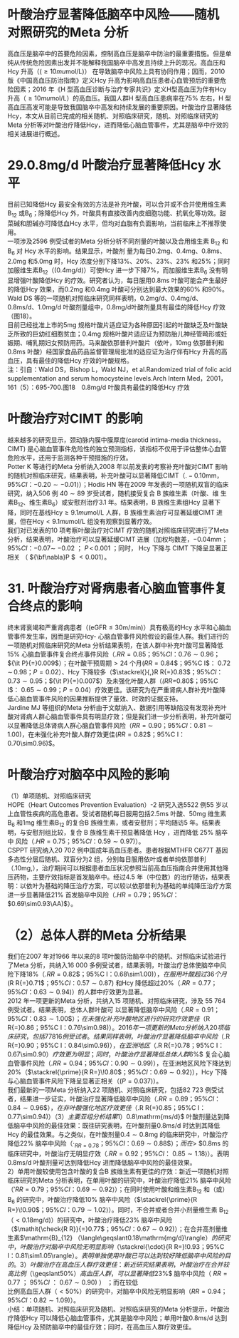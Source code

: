 # 叶酸治疗显著降低脑卒中风险——随机 对照研究的Meta 分析  
高血压是脑卒中的首要危险因素，控制高血压是脑卒中防治的最重要措施。但是单纯从传统危险因素出发并不能解释我国脑卒中高发且持续上升的现况。高血压和Hcy 升高（$(\geqslant10mu\mathrm{mol}/\mathrm{L})$） 在导致脑卒中风险上具有协同作用；因而，2010 版《中国高血压防治指南》定义Hcy 升高为影响高血压患者心血管预后的重要危险因素；2016 年《H 型高血压诊断与治疗专家共识》定义H型高血压为伴有Hcy 升高（$\geqslant10mu\mathrm{mol}/\mathrm{L}$）的高血压。我国人群H 型高血压患病率在$75\%$ 左右，$\mathrm{H}$ 型高血压高发可能是导致我国脑卒中高发和持续发展的重要原因。叶酸治疗显著降低Hcy，本文从目前已完成的相关随机、对照临床研究，随机、对照临床研究的Meta 分析等对叶酸治疗降低Hcy，进而降低心脑血管事件，尤其是脑卒中疗效的相关进展进行概述。  
# 29.0.8mg/d 叶酸治疗显著降低Hcy 水平  
目前已知降低Hcy 最安全有效的方法是补充叶酸，可以合并或不合并使用维生素$\mathrm{B}_{12}$ 或$\mathrm{B_{6}}$；除降低Hcy 外，叶酸具有直接改善内皮细胞功能、抗氧化等功效。甜菜碱和胆碱亦可降低血Hcy 水平，但均对血脂有负面影响，当前临床上不推荐使用。  
一项涉及2596 例受试者的Meta 分析分析不同剂量的叶酸以及合用维生素 $\mathrm{B}_{12}$  和 $\mathrm{B}_{6}$  对 Hcy  水平的影响。结果显示，叶酸剂 量为每日$0.2\mathrm{mg}$、$0.4\mathrm{mg}$、$0.8\mathrm{ms}$、$2.0\mathrm{mg}$ 和$5.0\mathrm{mg}$ 时，Hcy 浓度分别下降$13\%$、$20\%$、$23\%$、$23\%$ 和$25\%$；同时加服维生素$\mathrm{B}_{12}$（$\mathrm{(0.4mg/d)}$）可使Hcy 进一步下降$7\%$，而加服维生素$\mathrm{B_{6}}$ 没有明显增强叶酸降低Hcy 的疗效。研究者认为，每日服用$0.8\mathrm{ms}$ 叶酸可能会产生最好的降低Hcy 效果，而$0.2\mathrm{mg}$ 和$0.4\mathrm{mg}$ 叶酸可分别达到最大效果的$60\%$ 和$90\%$。Wald DS 等的一项随机对照临床研究同样表明，$0.2\mathrm{mg/d}$、0.4mg/d、$0.8\mathrm{ms/d}$、$1.0\mathrm{m}\mathrm{g/d}$ 叶酸剂量组中，$0.8\mathrm{mg/d}$叶酸剂量具有最佳的降低Hcy 疗效（图18）。  
目前已经批准上市的$5\mathrm{mg}$ 规格叶酸片适应证为各种原因引起的叶酸缺乏及叶酸缺乏所致的巨幼红细胞贫血；$0.4\mathrm{mg}$ 规格叶酸片适应证为预防胎儿神经管畸形或妊娠期、哺乳期妇女预防用药。马来酸依那普利叶酸片（依叶，$10\mathrm{mg}$ 依那普利和$0.8\mathrm{ms}$ 叶酸）经国家食品药品监督管理局批准的适应证为治疗伴有Hcy 升高的高血压，具有最佳的降低Hcy 疗效的叶酸规格。  
注：引自：Wald DS，Bishop L，Wald NJ，et al.Randomized trial of folic acid supplementation and  serum homocysteine levels.Arch Intern Med，2001，161（5）：695-700.图18　0.8mg/d 叶酸具有最佳的降低Hcy 疗效  
#  叶酸治疗对CIMT 的影响  
越来越多的研究显示，颈动脉内膜中膜厚度(carotid intima-media thickness，CIMT) 是心脑血管事件危险性的独立预测指标，该指标不仅用于评估整体心血管危险水平，还用于监测各种干预措施的疗效。  
Potter K 等进行的Meta 分析纳入2008 年以前发表的考察补充叶酸对CIMT 影响的随机对照临床研究，结果表明，补充叶酸可以显著降低CIMT（$.-0.10\mathrm{mm}$，$95\%C I$：$-0.20\sim-0.01\rangle$）；Hodis HN 等在2009 年发表的一项随机双盲的临床研究，纳入506  例 $40\sim89$  岁受试者，随机接受复合 B  族维生素（叶酸、维 生素$\mathrm{B}_{12}$、维生素$\mathrm{B}_{6}$）或安慰剂治疗3.1 年。结果表明，B 族维生素组Hcy 显著下降，同时在基线$\mathrm{Hcy}\geqslant9.1mu\mathrm{mol}/\mathrm{L}$ 人群，B 族维生素治疗可显著延缓CIMT 进展，但在$\mathrm{Hcy}<9.1mu\mathrm{mol}/\mathrm{L}$ 组没有观察到显著疗效。  
我们对已发表的10 项考察叶酸治疗对CIMT 疗效的随机对照临床研究进行了Meta 分析，结果表明，叶酸治疗可以显著延缓CIMT 进展（加权均数差，$-0.04\mathrm{mm}$；$95\%C I$：$-0.07\sim$ 
$-0.02$ ； $P\,{<}\,0.001$ ；同时， Hcy 下降与 CIMT 下降呈显著正相关 （ ${\bf\nabla}P
$ $<0.001$）。  
# 31. 叶酸治疗对肾病患者心脑血管事件复合终点的影响  
终末肾衰竭和严重肾病患者（$(\mathrm{eGFR}\leqslant30\mathrm{m}/\mathrm{min})$）具有极高的Hcy 水平和心脑血管事件发生率，因而是研究Hcy- 心脑血管事件风险假设的最佳人群。我们进行的一项随机对照临床研究的Meta 分析结果表明，在该人群中补充叶酸可显著降低$15\%$ 心脑血管事件复合终点事件风险（$.R R{=}0.85$；$95\%C I$：$0.76\sim0.96$；
${\it P}{=}0.009$）；在叶酸干预周期$>24$ 个月$(R R{=}0.84\$；$95\%C I$：
$0.72\,\sim\,0.98$；$P{=}0.02$）、Hcy 下降较多（$\stackrel{}{,}R R{=}0.83$；$95\%C I$：
$0.73\sim0.95$；${\it P}{=}0.007$）及未强化叶酸人群（$\mathit{(R R=}0.80\$；$95\%C I$：
$0.65\sim0.99$；$P{=}0.04$）疗效更佳。该研究为在严重肾病人群补充叶酸降低心脑血管事件风险的因果推断提供了量效、时效的证据支持。  
Jardine MJ 等组织的Meta 分析由于文献纳入、数据引用等缺陷没有发现补充叶酸对肾病人群心脑血管事件具有明显疗效；但是我们进一步分析表明，补充叶酸可以显著降低总体肾病人群心脑血管事件风险（$R R{=}0.90$；$95\%C I$：$0.81\sim1.00)$，在未强化补充叶酸人群疗效更佳$(R R{=}0.82\$；$95\%C I$：$0.70\sim0.96)$。  
#  叶酸治疗对脑卒中风险的影响  
（1）单项随机、对照临床研究  
HOPE（Heart Outcomes Prevention Evaluation）-2 研究入选5522 例55 岁以上血管性疾病的高危患者。受试者随机每日服用包括$2.5\mathrm{ms}$ 叶酸、$50\mathrm{mg}$ 维生素$\mathrm{B}_{6}$ 和$1\mathrm{mg}$ 维生素$\mathrm{B}_{12}$ 的复合B 族维生素，或者安慰剂；平均随访5 年。结果表明，与安慰剂组比较，复合 B  族维生素干预显著降低 Hcy ，进而降低 $25\%$  脑卒中 风险（$.H R{=}0.75$；$95\%C I$：$0.59\sim0.97)$）。  
CSPPT 研究纳入20 702 例中国成年高血压患者。患者根据MTHFR C677T 基因多态性分层后随机、双盲分为2 组，分别每日服用依叶或者单纯依那普利（$.10\mathrm{mg},$），治疗期间可以根据患者血压状况参照当前高血压指南合并使用其他降压药物，主要疗效指标是首发脑卒中。经过4.5 年（中位数）的治疗随访，结果表明：以依叶为基础的降压治疗方案，可以较以依那普利为基础的单纯降压治疗方案进一步显著降低$21\%$ 首发脑卒中风险（$.H R{=}0.79$；$95\%C I$：$0.69\sim0.93\AA)$）。  
# （2）总体人群的Meta 分析结果  
我们在2007 年对1966 年以来的8 项叶酸防治脑卒中的随机、对照临床试验进行了Meta 分析，共纳入16 000 多例受试者，结果表明，叶酸治疗总体使脑卒中风险下降$18\%$（$.R R{=}0.82\$；$95\%C I$：$0.68\sim1.00)$），在服用叶酸超过36 个月$(R R{=}0.71\$；$95\%C I$：$0.57\sim0.87)$ 和Hcy 降低超过$20\%$（$.R R{=}0.77$；$95\%C I$：$0.63\sim0.94)$）的人群中疗效更为显著。  
2012 年一项更新的Meta 分析，共纳入15 项随机、对照临床研究，涉及 55 764  例受试者。结果表明，总体人群叶酸可 以显著降低脑卒中风险（$.R R{=}0.91$；$95\%C I$：$0.83\sim1.00\$）；在未强化补充叶酸地区进行的研究疗效更佳（$R R{=}0.86$；$95\%C I$：$0.76\sim0.98)$）。  
2016 年一项更新的Meta 分析纳入20 项临床研究，包括77 816  例受试者。结果同样表明，叶酸治疗显著降低脑卒中风 险（$.R R{=}0.90$；$95\%C I$：$0.84\sim0.96)$），在亚洲地区（$.R R{=}0.78$；$95\%C I$：$0.67\sim0.90$）疗效更为明显；同时，叶酸治疗显著降低总体人群$6\%$ 复合心脑血管事件风险（$.R R{=}0.94$；$95\%C I$：$0.90\sim0.99)$），在亚洲地区风险下降达到$20\%$（$\stackrel{\prime}{R R=}\!0.80$；$95\%C I$：$0.69\sim0.92\rangle$），Hcy 下降与心脑血管事件风险下降呈显著正相关（$\scriptstyle(P=0.037)$）。  
我们最新的一项Meta 分析纳入22 项随机、对照临床研究，包括82 723 例受试者，结果进一步证实，叶酸治疗显著降低脑卒中风险（$.R R{=}0.89$；$95\%C I$：$0.84\sim0.96\$），在非叶酸强化地区  
疗效更佳（$.R R{=}0.85$；$95\%C I$：$0.77\sim0.94)$）  
（3）主要亚组分析结果  
1）$0.8\mathrm{ms/d}$ 叶酸剂量达到降低脑卒中风险的最佳效果：既往研究表明，在叶酸剂量$0.8\mathrm{ms/d}$ 时达到其降低Hcy 的最佳效果。与之类似，在叶酸剂量$0.4\sim0.8\mathrm{mg}$ 的临床研究中，叶酸治疗降低$22\%$ 脑卒中风险（$\cdot_{R R=0.78}$；$95\%C I$：$0.69\sim0.88\$）；而在$>
$$0.8\mathrm{ms}$ 的临床研究中，叶酸治疗无明显疗效（$.R R{=}0.92$；$95\%C I$：
$0.85\sim1.18\rangle$）。表明$0.8\mathrm{ms/d}$ 叶酸剂量可达到降低Hcy 进而降低脑卒中风险的最佳效果。  
2）单用叶酸较使用包含叶酸的复合B 族维生素有更佳的疗效：新近一项随机对照临床研究的Meta 分析表明，在单用叶酸的研究中，叶酸治疗降低$21\%$ 脑卒中风险（$'R R{=}0.79$；$95\%C I$：$0.69\sim0.92\rangle$）；在同时使用叶酸和维生素$\mathrm{B}_{12}$ 和（或）$\mathrm{B_{6}}$ 的研究中，叶酸治疗降低$10\%$ 脑卒中风险（$\stackrel{\prime}{R R=}\!0.90$；$95\%C I$：$0.79\sim1.02\rangle$）。同时，不合并或者合并小剂量维生素
$\mathrm{B}_{12}$（$<0.18\mathrm{m}\mathrm{g/d})$）的研究中，叶酸治疗降低$23\%$ 脑卒中风险
（$\mathit{\check{R R}}{=}0.77$；$95\%C I$：$0.67\sim0.92)$）；在合并高剂量维生素$\mathrm{B}_{12}
$（$\langle\geqslant0.18\mathrm{mg/d}\rangle$）的研究中，叶酸治疗对脑卒中风险无明显影响
（$\stackrel{\cdot}{R R=}\!0.93$；$95\%C I$：$0.81\sim1.05\rangle$）。表明单独使用叶酸已可以达到较好降低脑卒中风险的目的。  
3）叶酸治疗在高血压人群疗效更佳：新近研究结果表明，叶酸治疗在合并较高比例（$\geqslant50\%$）高血压人群，可以显著降低$23\%$  脑卒中风险（ $\mathit{R R}{=}0.77$ ； $95\%C I$ ： $0.67\sim0.90)$ ） ；而在较低  
比例高血压人群（$<50\%$）的研究中，对脑卒中风险无明显影响（$R R{=}0.94$；$95\%C I$：$0.82\sim1.09)$）。  
小结：单项随机、对照临床研究及随机、对照临床研究的Meta 分析提示，叶酸治疗降低Hcy 可以降低心脑血管事件，尤其是脑卒中风险；单用叶酸$0.8\mathrm{ms/d}$ 达到降低Hcy 及预防脑卒中的最佳疗效；同时，在高血压人群疗效更佳。  
